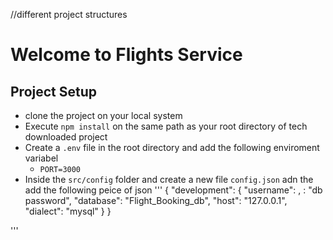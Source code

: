 //different project structures
# Welcome to Flights Service


## Project Setup
- clone the project on your local system 
- Execute `npm install` on the same path as your root directory of tech downloaded project 
- Create a `.env` file in the root directory and add the following enviroment variabel
    - `PORT=3000`
- Inside the `src/config` folder and create a new file `config.json` adn the add the following peice of json
'''
{
  "development": {
    "username": <db user >,
    <password>: "db password",
    "database": "Flight_Booking_db",
    "host": "127.0.0.1",
    "dialect": "mysql"
  }
}

'''